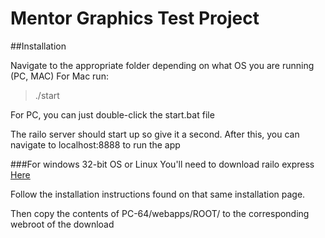 Mentor Graphics Test Project
==================

##Installation

Navigate to the appropriate folder depending on what OS you are running (PC, MAC)
For Mac run:
>./start

For PC, you can just double-click the start.bat file

The railo server should start up so give it a second. After this, you can navigate to localhost:8888 to run the app

###For windows 32-bit OS or Linux
You'll need to download railo express [Here](http://www.getrailo.org/index.cfm/download/)

Follow the installation instructions found on that same installation page.

Then copy the contents of PC-64/webapps/ROOT/ to the corresponding webroot of the download

